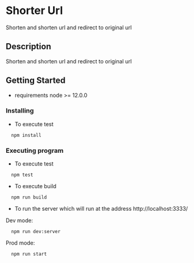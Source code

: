 # Shorter Url

Shorten and shorten url and redirect to original url

## Description

Shorten and shorten url and redirect to original url

## Getting Started

* requirements
node >= 12.0.0

### Installing

* To execute test
```
  npm install

```


### Executing program

* To execute test
```
  npm test

```


* To execute build
```
  npm run build

```

* To run the server which will run at the address http://localhost:3333/
  
Dev mode:
```
  npm run dev:server

```
Prod mode:
```
  npm run start

```
